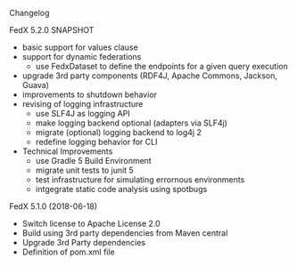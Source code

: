 Changelog

FedX 5.2.0 SNAPSHOT
 * basic support for values clause
 * support for dynamic federations
   - use FedxDataset to define the endpoints for a given query execution
 * upgrade 3rd party components
   (RDF4J, Apache Commons, Jackson, Guava)
 * improvements to shutdown behavior
 * revising of logging infrastructure
   - use SLF4J as logging API
   - make logging backend optional (adapters via SLF4j)
   - migrate (optional) logging backend to log4j 2
   - redefine logging behavior for CLI
 * Technical Improvements
   - use Gradle 5 Build Environment
   - migrate unit tests to junit 5
   - test infrastructure for simulating errornous environments
   - intgegrate static code analysis using spotbugs

FedX 5.1.0 (2018-06-18)
 * Switch license to Apache License 2.0
 * Build using 3rd party dependencies from Maven central
 * Upgrade 3rd Party dependencies
 * Definition of pom.xml file